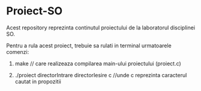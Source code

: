 # Proiect-SO

Acest repository reprezinta continutul proiectului de la laboratorul disciplinei SO.

Pentru a rula acest proiect, trebuie sa rulati in terminal urmatoarele comenzi:

1) make // care realizeaza compilarea main-ului proiectului (proiect.c)

2) ./proiect directorIntrare directorIesire c //unde c reprezinta caracterul cautat in propozitii
